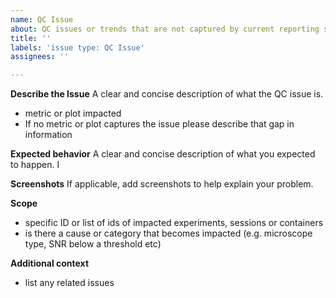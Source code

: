 ```yaml
---
name: QC Issue
about: QC issues or trends that are not captured by current reporting system
title: ''
labels: 'issue type: QC Issue'
assignees: ''

---
```


**Describe the Issue**
A clear and concise description of what the  QC issue is. 
 - metric or plot impacted
 - If no metric or plot captures the issue please describe that gap in information

**Expected behavior**
A clear and concise description of what you expected to happen. I

**Screenshots**
If applicable, add screenshots to help explain your problem.

**Scope**
 - specific ID or list of ids of impacted experiments, sessions or containers
 - is there a cause or category that becomes impacted (e.g. microscope type, SNR below a threshold etc)


**Additional context**
 - list any related issues
